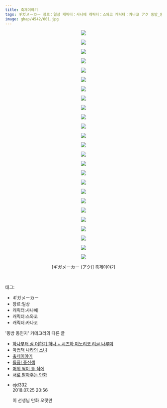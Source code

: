```yaml
---
title: 축제이야기
tags: ギガメーカー 장르：일상 캐릭터：사나에 캐릭터：스와코 캐릭터：카나코 アク 동방_동인지
image: ghap/4542/001.jpg
---
```

<div class="article">
<p style="text-align: center; clear: none; float: none;"><img src="{{ site.nasurl }}/ghap/4542/001.jpg"/></p>
<p style="text-align: center; clear: none; float: none;"><img src="{{ site.nasurl }}/ghap/4542/002.jpg"/></p>
<p style="text-align: center; clear: none; float: none;"><img src="{{ site.nasurl }}/ghap/4542/003.jpg"/></p>
<p style="text-align: center; clear: none; float: none;"><img src="{{ site.nasurl }}/ghap/4542/004.jpg"/></p>
<p style="text-align: center; clear: none; float: none;"><img src="{{ site.nasurl }}/ghap/4542/005.jpg"/></p>
<p style="text-align: center; clear: none; float: none;"><img src="{{ site.nasurl }}/ghap/4542/006.jpg"/></p>
<p style="text-align: center; clear: none; float: none;"><img src="{{ site.nasurl }}/ghap/4542/007.jpg"/></p>
<p style="text-align: center; clear: none; float: none;"><img src="{{ site.nasurl }}/ghap/4542/008.jpg"/></p>
<p style="text-align: center; clear: none; float: none;"><img src="{{ site.nasurl }}/ghap/4542/009.jpg"/></p>
<p style="text-align: center; clear: none; float: none;"><img src="{{ site.nasurl }}/ghap/4542/010.jpg"/></p>
<p style="text-align: center; clear: none; float: none;"><img src="{{ site.nasurl }}/ghap/4542/011.jpg"/></p>
<p style="text-align: center; clear: none; float: none;"><img src="{{ site.nasurl }}/ghap/4542/012.jpg"/></p>
<p style="text-align: center; clear: none; float: none;"><img src="{{ site.nasurl }}/ghap/4542/013.jpg"/></p>
<p style="text-align: center; clear: none; float: none;"><img src="{{ site.nasurl }}/ghap/4542/014.jpg"/></p>
<p style="text-align: center; clear: none; float: none;"><img src="{{ site.nasurl }}/ghap/4542/015.jpg"/></p>
<p style="text-align: center; clear: none; float: none;"><img src="{{ site.nasurl }}/ghap/4542/016.jpg"/></p>
<p style="text-align: center; clear: none; float: none;"><img src="{{ site.nasurl }}/ghap/4542/017.jpg"/></p>
<p style="text-align: center; clear: none; float: none;"><img src="{{ site.nasurl }}/ghap/4542/018.jpg"/></p>
<p style="text-align: center; clear: none; float: none;"><img src="{{ site.nasurl }}/ghap/4542/019.jpg"/></p>
<p style="text-align: center; clear: none; float: none;"><img src="{{ site.nasurl }}/ghap/4542/020.jpg"/></p>
<p style="text-align: center; clear: none; float: none;"><img src="{{ site.nasurl }}/ghap/4542/021.jpg"/></p>
<p style="text-align: center; clear: none; float: none;"><img src="{{ site.nasurl }}/ghap/4542/022.jpg"/></p>
<p style="text-align: center; clear: none; float: none;"><img src="{{ site.nasurl }}/ghap/4542/023.jpg"/></p>
<p style="text-align: center; clear: none; float: none;"><img src="{{ site.nasurl }}/ghap/4542/024.jpg"/></p>
<p style="text-align: center; clear: none; float: none;"><img src="{{ site.nasurl }}/ghap/4542/025.jpg"/></p>
<p style="text-align: center; clear: none; float: none;">[ギガメーカー (アク)] 축제이야기</p>
<p><br/></p>
</div><div class="tagTrail">
<p>태그: </p>
<ul>
<li>ギガメーカー</li>
<li>장르:일상</li>
<li>캐릭터:사나에</li>
<li>캐릭터:스와코</li>
<li>캐릭터:카나코</li>
</ul>
</div><div class="another">
<p>'동방 동인지' 카테고리의 다른 글</p>
<ul>
<li><a href="/2018-07-23-ghap_4544">하나부터 삼 더하기 하나 + 시즈하 미노리코 리글 나루미</a></li>
<li><a href="/2018-07-23-ghap_4543">마법책 나라의 소녀</a></li>
<li><a href="/2018-07-23-ghap_4542">축제이야기</a></li>
<li><a href="/2018-07-23-ghap_4541">돌풍! 풍신책</a></li>
<li><a href="/2018-07-21-ghap_4538">머위 싹이 틀 적에</a></li>
<li><a href="/2018-07-21-ghap_4537">서로 맡아주는 만화</a></li>
</ul>
</div><div class="cb_module cb_fluid">
<div class="cb_wrt cb_profile">
<div class="comment">
<ul>
<li class="cb_thumb_off" id="comment15293712">
<div class="cb_comment_area">
<div class="cb_info_area">
<div class="cb_section">
<span class="cb_nick_name">ejd332</span>
</div>
<div class="cb_section">
<span class="cb_date">2018.07.25 20:56 </span>
</div>
</div>
<div class="cb_dsc_comment">
<p class="cb_dsc">
											이 선생님 만화 오랫만
										</p>
</div>
</div></li>
</ul>
</div>
</div><!-- commentList close -->
</div>